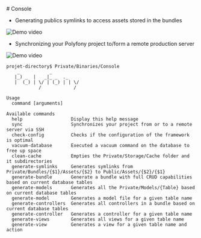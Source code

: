 # Console

* Generating publics symlinks to access assets stored in the bundles

![Demo video](https://github.com/polyfony-inc/console/blob/master/doc/generate-symlinks.gif)

* Synchronizing your Polyfony project to/form a remote production server

![Demo video](https://github.com/polyfony-inc/console/blob/master/doc/sync.gif)

```
projet-directory$ Private/Binaries/Console 
    _           _           
   |_) _  |   _|_ _  ._     
   |  (_) | \/ | (_) | | \/ 
            /            /  

Usage
  command [arguments]

Available commands
  help                  Display this help message
  sync                  Synchronizes your project from or to a remote server via SSH
  check-config          Checks if the configuration of the framework is optimal
  vacuum-database       Executed a vacuum command on the database to free up space
  clean-cache           Empties the Private/Storage/Cache folder and it subdirectories
  generate-symlinks     Generates symlinks from Private/Bundles/{$1}/Assets/{$2} to Public/Assets/{$2}/{$1}
  generate-bundle       Generate a bundle with full CRUD capabilities based on current database tables
  generate-models       Generates all the Private/Models/{Table} based on current database tables
  generate-model        Generates a model file for a given table name
  generate-controllers  Generates all controllers in a bundle based on current database tables
  generate-controller   Generates a controller for a given table name
  generate-views        Generates all views for a given table name
  generate-view         Generates a view for a given table name and action


```

